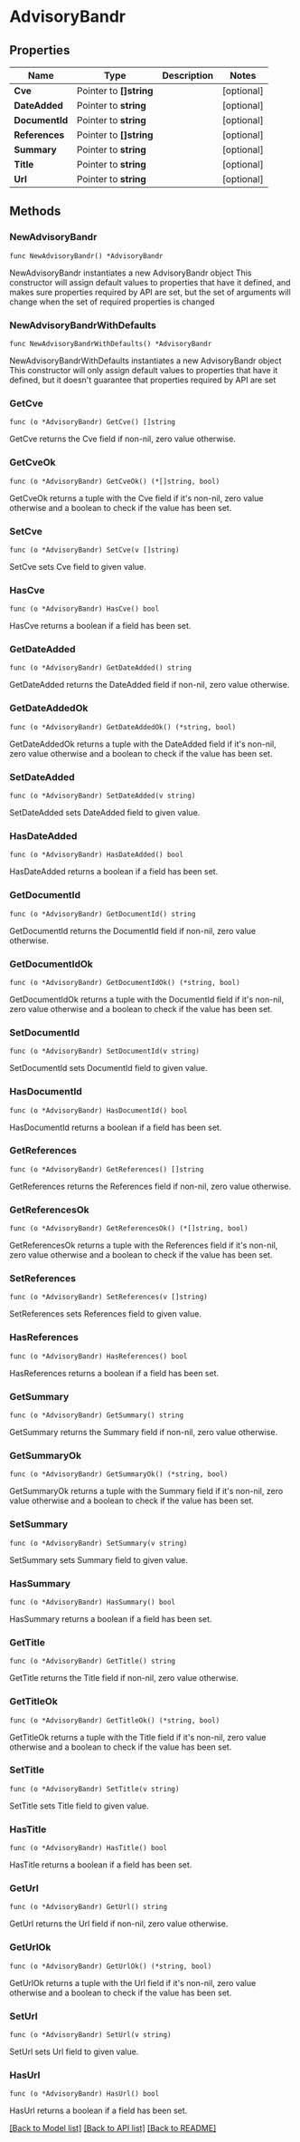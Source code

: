 # AdvisoryBandr

## Properties

Name | Type | Description | Notes
------------ | ------------- | ------------- | -------------
**Cve** | Pointer to **[]string** |  | [optional] 
**DateAdded** | Pointer to **string** |  | [optional] 
**DocumentId** | Pointer to **string** |  | [optional] 
**References** | Pointer to **[]string** |  | [optional] 
**Summary** | Pointer to **string** |  | [optional] 
**Title** | Pointer to **string** |  | [optional] 
**Url** | Pointer to **string** |  | [optional] 

## Methods

### NewAdvisoryBandr

`func NewAdvisoryBandr() *AdvisoryBandr`

NewAdvisoryBandr instantiates a new AdvisoryBandr object
This constructor will assign default values to properties that have it defined,
and makes sure properties required by API are set, but the set of arguments
will change when the set of required properties is changed

### NewAdvisoryBandrWithDefaults

`func NewAdvisoryBandrWithDefaults() *AdvisoryBandr`

NewAdvisoryBandrWithDefaults instantiates a new AdvisoryBandr object
This constructor will only assign default values to properties that have it defined,
but it doesn't guarantee that properties required by API are set

### GetCve

`func (o *AdvisoryBandr) GetCve() []string`

GetCve returns the Cve field if non-nil, zero value otherwise.

### GetCveOk

`func (o *AdvisoryBandr) GetCveOk() (*[]string, bool)`

GetCveOk returns a tuple with the Cve field if it's non-nil, zero value otherwise
and a boolean to check if the value has been set.

### SetCve

`func (o *AdvisoryBandr) SetCve(v []string)`

SetCve sets Cve field to given value.

### HasCve

`func (o *AdvisoryBandr) HasCve() bool`

HasCve returns a boolean if a field has been set.

### GetDateAdded

`func (o *AdvisoryBandr) GetDateAdded() string`

GetDateAdded returns the DateAdded field if non-nil, zero value otherwise.

### GetDateAddedOk

`func (o *AdvisoryBandr) GetDateAddedOk() (*string, bool)`

GetDateAddedOk returns a tuple with the DateAdded field if it's non-nil, zero value otherwise
and a boolean to check if the value has been set.

### SetDateAdded

`func (o *AdvisoryBandr) SetDateAdded(v string)`

SetDateAdded sets DateAdded field to given value.

### HasDateAdded

`func (o *AdvisoryBandr) HasDateAdded() bool`

HasDateAdded returns a boolean if a field has been set.

### GetDocumentId

`func (o *AdvisoryBandr) GetDocumentId() string`

GetDocumentId returns the DocumentId field if non-nil, zero value otherwise.

### GetDocumentIdOk

`func (o *AdvisoryBandr) GetDocumentIdOk() (*string, bool)`

GetDocumentIdOk returns a tuple with the DocumentId field if it's non-nil, zero value otherwise
and a boolean to check if the value has been set.

### SetDocumentId

`func (o *AdvisoryBandr) SetDocumentId(v string)`

SetDocumentId sets DocumentId field to given value.

### HasDocumentId

`func (o *AdvisoryBandr) HasDocumentId() bool`

HasDocumentId returns a boolean if a field has been set.

### GetReferences

`func (o *AdvisoryBandr) GetReferences() []string`

GetReferences returns the References field if non-nil, zero value otherwise.

### GetReferencesOk

`func (o *AdvisoryBandr) GetReferencesOk() (*[]string, bool)`

GetReferencesOk returns a tuple with the References field if it's non-nil, zero value otherwise
and a boolean to check if the value has been set.

### SetReferences

`func (o *AdvisoryBandr) SetReferences(v []string)`

SetReferences sets References field to given value.

### HasReferences

`func (o *AdvisoryBandr) HasReferences() bool`

HasReferences returns a boolean if a field has been set.

### GetSummary

`func (o *AdvisoryBandr) GetSummary() string`

GetSummary returns the Summary field if non-nil, zero value otherwise.

### GetSummaryOk

`func (o *AdvisoryBandr) GetSummaryOk() (*string, bool)`

GetSummaryOk returns a tuple with the Summary field if it's non-nil, zero value otherwise
and a boolean to check if the value has been set.

### SetSummary

`func (o *AdvisoryBandr) SetSummary(v string)`

SetSummary sets Summary field to given value.

### HasSummary

`func (o *AdvisoryBandr) HasSummary() bool`

HasSummary returns a boolean if a field has been set.

### GetTitle

`func (o *AdvisoryBandr) GetTitle() string`

GetTitle returns the Title field if non-nil, zero value otherwise.

### GetTitleOk

`func (o *AdvisoryBandr) GetTitleOk() (*string, bool)`

GetTitleOk returns a tuple with the Title field if it's non-nil, zero value otherwise
and a boolean to check if the value has been set.

### SetTitle

`func (o *AdvisoryBandr) SetTitle(v string)`

SetTitle sets Title field to given value.

### HasTitle

`func (o *AdvisoryBandr) HasTitle() bool`

HasTitle returns a boolean if a field has been set.

### GetUrl

`func (o *AdvisoryBandr) GetUrl() string`

GetUrl returns the Url field if non-nil, zero value otherwise.

### GetUrlOk

`func (o *AdvisoryBandr) GetUrlOk() (*string, bool)`

GetUrlOk returns a tuple with the Url field if it's non-nil, zero value otherwise
and a boolean to check if the value has been set.

### SetUrl

`func (o *AdvisoryBandr) SetUrl(v string)`

SetUrl sets Url field to given value.

### HasUrl

`func (o *AdvisoryBandr) HasUrl() bool`

HasUrl returns a boolean if a field has been set.


[[Back to Model list]](../README.md#documentation-for-models) [[Back to API list]](../README.md#documentation-for-api-endpoints) [[Back to README]](../README.md)



